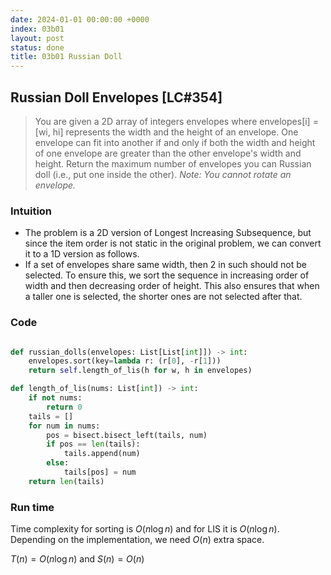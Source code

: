 ```yaml
---
date: 2024-01-01 00:00:00 +0000
index: 03b01
layout: post
status: done
title: 03b01 Russian Doll
---
```


## Russian Doll Envelopes [LC#354]
> You are given a 2D array of integers envelopes where envelopes[i] = [wi, hi] represents the width and the height of an envelope. One envelope can fit into another if and only if both the width and height of one envelope are greater than the other envelope's width and height. Return the maximum number of envelopes you can Russian doll (i.e., put one inside the other).
> _Note: You cannot rotate an envelope._


### Intuition
- The problem is a 2D version of Longest Increasing Subsequence, but since the item order is not static in the original problem, we can convert it to a 1D version as follows. 
- If a set of envelopes share same width, then 2 in such should not be selected. To ensure this, we sort the sequence in increasing order of width and then decreasing order of height. This also ensures that when a taller one is selected, the shorter ones are not selected after that. 

### Code
```python

def russian_dolls(envelopes: List[List[int]]) -> int:
    envelopes.sort(key=lambda r: (r[0], -r[1]))
    return self.length_of_lis(h for w, h in envelopes)

def length_of_lis(nums: List[int]) -> int:
    if not nums:
        return 0
    tails = []
    for num in nums:
        pos = bisect.bisect_left(tails, num)
        if pos == len(tails):
            tails.append(num)
        else:
            tails[pos] = num
    return len(tails)
```

### Run time
Time complexity for sorting is $O(n \log n)$ and for LIS it is $O(n \log n)$. Depending on the implementation, we need $O(n)$ extra space. 

$T(n) = O(n \log n)$ and $S(n) = O(n)$